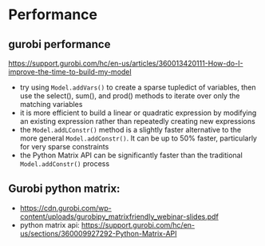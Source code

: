# Performance

## gurobi performance
https://support.gurobi.com/hc/en-us/articles/360013420111-How-do-I-improve-the-time-to-build-my-model
- try using `Model.addVars()` to create a sparse tupledict of variables, then use the select(), sum(), and prod() methods to iterate over only the matching variables
- it is more efficient to build a linear or quadratic expression by modifying an existing expression rather than repeatedly creating new expressions
- the `Model.addLConstr()` method is a slightly faster alternative to the more general `Model.addConstr()`. It can be up to 50% faster, particularly for very sparse constraints
- the Python Matrix API can be significantly faster than the traditional `Model.addConstr()` process

## Gurobi python matrix:
- https://cdn.gurobi.com/wp-content/uploads/gurobipy_matrixfriendly_webinar-slides.pdf
- python matrix api: https://support.gurobi.com/hc/en-us/sections/360009927292-Python-Matrix-API

